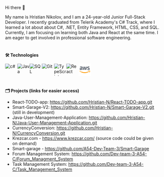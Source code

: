 Hi there 👋

My name is Hristian Nikolov, and I am a 24-year-old Junior Full-Stack Developer. I recently graduated from Telerik Academy's C# Track, where I learned a lot about about C#, .NET, Entity Framework, HTML, CSS, and SQL. Currently, I am focusing on learning both Java and React at the same time. I am eager to get involved in professional software engineering.

#

**🛠️ Technologies**

<div style="display: flex; align-items: flex-start;">
<img src="https://camo.githubusercontent.com/058a8b6c8eedbe1987507322540e816583453703349be4f62a17cfd8c89ec166/68747470733a2f2f63646e2e6a7364656c6976722e6e65742f67682f64657669636f6e732f64657669636f6e406c61746573742f69636f6e732f6373686172702f6373686172702d6f726967696e616c2e737667" alt="c#" width="40" height="40"/>
<img src="https://camo.githubusercontent.com/69d0679d96a7c4f46daba433ba382bfeb11d4d990f5b7394a461f0e8b4f1cbf4/68747470733a2f2f63646e2e6a7364656c6976722e6e65742f67682f64657669636f6e732f64657669636f6e406c61746573742f69636f6e732f6a6176612f6a6176612d6f726967696e616c2e737667" alt="Java" width="40" height="40"/>
<img src="https://camo.githubusercontent.com/2044b98d3b416afd5421b8786c8971d3c45db42408c594763704025c79d53827/68747470733a2f2f63646e2e6a7364656c6976722e6e65742f67682f64657669636f6e732f64657669636f6e406c61746573742f69636f6e732f617a75726573716c64617461626173652f617a75726573716c64617461626173652d6f726967696e616c2e737667" alt="SQL" width="40" height="40"/>
<img src="https://camo.githubusercontent.com/80ee24b2f1d1758eeeaa65bc396e11aef6d39a394edc5c8925e2e04a5b5d3297/68747470733a2f2f63646e2e6a7364656c6976722e6e65742f67682f64657669636f6e732f64657669636f6e406c61746573742f69636f6e732f6769742f6769742d6f726967696e616c2e737667" alt="Git" width="40" height="40"/>
<img src="https://camo.githubusercontent.com/f99a2a0a1155e5f2b7276ee8533a602c2b34e59e8d03c44c48fc4442660e9752/68747470733a2f2f63646e2e6a7364656c6976722e6e65742f67682f64657669636f6e732f64657669636f6e406c61746573742f69636f6e732f747970657363726970742f747970657363726970742d6f726967696e616c2e737667" alt="TypeScript" width="40" height="40"/>
<img src="https://camo.githubusercontent.com/e6fea164cfe9373591d8b46fd2abd05c3d74f3f400adf9b5946a47fc3eac4e13/68747470733a2f2f63646e2e6a7364656c6976722e6e65742f67682f64657669636f6e732f64657669636f6e406c61746573742f69636f6e732f72656163742f72656163742d6f726967696e616c2e737667" alt="React" width="40" height="40"/>
  <img src="https://raw.githubusercontent.com/github/explore/main/topics/aws/aws.png" alt="React" width="40" height="40"/>
</div>

#

**🗂️ Projects (links for easier access)**
- React-TODO-app: https://github.com/Hristian-N/React-TODO-app.git
- Smart-Garage-V2: https://github.com/Hristian-N/Smart-Garage-V2.git (still in development)
- Java-User-Management-Application: https://github.com/Hristian-N/Java-User-Management-Application.git
- CurrencyConversion: https://github.com/Hristian-N/CurrencyConversion.git
- Krezcar.com - https://www.krezcar.com/ (source code could be given on demand)
- Smart-garage - https://github.com/A54-Dev-Team-3/Smart-Garage
- Forum Management System: https://github.com/Dev-team-3-A54-C/Forum_Managment_System
- Task Management System: https://github.com/Dev-team-3-A54-C/Task_Management_System
